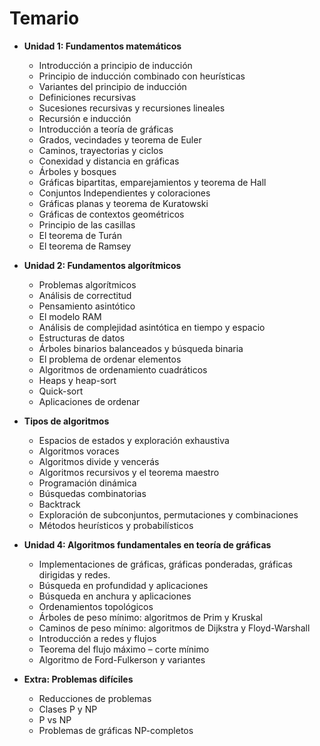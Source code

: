 # Temario
- **Unidad 1: Fundamentos matemáticos**
    - Introducción a principio de inducción
    - Principio de inducción combinado con heurísticas
    - Variantes del principio de inducción
    - Definiciones recursivas
    - Sucesiones recursivas y recursiones lineales
    - Recursión e inducción
    - Introducción a teoría de gráficas
    - Grados, vecindades y teorema de Euler
    - Caminos, trayectorias y ciclos
    - Conexidad y distancia en gráficas
    - Árboles y bosques
    - Gráficas bipartitas, emparejamientos y teorema de Hall
    - Conjuntos Independientes y coloraciones
    - Gráficas planas y teorema de Kuratowski
    - Gráficas de contextos geométricos        
    - Principio de las casillas
    - El teorema de Turán
    - El teorema de Ramsey
- **Unidad 2: Fundamentos algorítmicos**
    - Problemas algorítmicos
    - Análisis de correctitud
    - Pensamiento asintótico
    - El modelo RAM
    - Análisis de complejidad asintótica en tiempo y espacio
    - Estructuras de datos
    - Árboles binarios balanceados y búsqueda binaria
    - El problema de ordenar elementos
    - Algoritmos de ordenamiento cuadráticos
    - Heaps y heap-sort
    - Quick-sort
    - Aplicaciones de ordenar

- **Tipos de algoritmos**
    - Espacios de estados y exploración exhaustiva
    - Algoritmos voraces
    - Algoritmos divide y vencerás
    - Algoritmos recursivos y el teorema maestro
    - Programación dinámica
    - Búsquedas combinatorias
    - Backtrack
    - Exploración de subconjuntos, permutaciones y combinaciones
    - Métodos heurísticos y probabilísticos
  
- **Unidad 4: Algoritmos fundamentales en teoría de gráficas**
    - Implementaciones de gráficas, gráficas ponderadas, gráficas dirigidas y redes.
    - Búsqueda en profundidad y aplicaciones
    - Búsqueda en anchura y aplicaciones
    - Ordenamientos topológicos
    - Árboles de peso mínimo: algoritmos de Prim y Kruskal
    - Caminos de peso mínimo: algoritmos de Dijkstra y Floyd-Warshall
    - Introducción a redes y flujos
    - Teorema del flujo máximo – corte mínimo
    - Algoritmo de Ford-Fulkerson y variantes  

- **Extra: Problemas difíciles**
    - Reducciones de problemas
    - Clases P y NP
    - P vs NP
    - Problemas de gráficas NP-completos